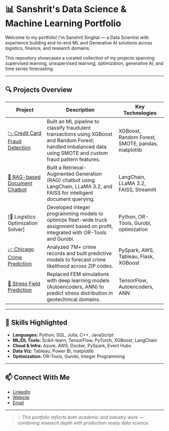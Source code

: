 # 📊 Sanshrit's Data Science & Machine Learning Portfolio

Welcome to my portfolio! I'm Sanshrit Singhai — a Data Scientist with experience building end-to-end ML and Generative AI solutions across logistics, finance, and research domains.

This repository showcases a curated collection of my projects spanning supervised learning, unsupervised learning, optimization, generative AI, and time series forecasting.

---

## 🔍 Projects Overview

| Project | Description | Key Technologies |
|--------|-------------|------------------|
| [📉 Credit Card Fraud Detection](https://github.com/ssinghai6/Fraud_transactions) | Built an ML pipeline to classify fraudulent transactions using XGBoost and Random Forest; handled imbalanced data using SMOTE and custom fraud pattern features. | XGBoost, Random Forest, SMOTE, pandas, matplotlib |
| [🧠 RAG-based Document Chatbot](https://github.com/ssinghai6/DocBot) | Built a Retrieval-Augmented Generation (RAG) chatbot using LangChain, LLaMA 3.2, and FAISS for intelligent document querying. | LangChain, LLaMA 3.2, FAISS, Streamlit |
| [🚛 Logistics Optimization Solver] | Developed integer programming models to optimize fleet-wide truck assignment based on profit, integrated with OR-Tools and Gurobi. | Python, OR-Tools, Gurobi, optimization |
| [📈 Chicago Crime Prediction](https://github.com/ssinghai6/Chicago-Crime-Analysis) | Analyzed 7M+ crime records and built predictive models to forecast crime likelihood across ZIP codes. | PySpark, AWS, Tableau, Flask, XGBoost |
| [🔬 Stress Field Prediction](https://github.com/ssinghai6/StressFieldPrediction) | Replaced FEM simulations with deep learning models (Autoencoders, ANN) to predict stress distribution in geotechnical domains. | TensorFlow, Autoencoders, ANN |

---

## 🧠 Skills Highlighted

- **Languages:** Python, SQL, Julia, C++, JavaScript  
- **ML/DL Tools:** Scikit-learn, TensorFlow, PyTorch, XGBoost, LangChain  
- **Cloud & Infra:** Azure, AWS, Docker, PySpark, Event Hubs  
- **Data Viz:** Tableau, Power BI, matplotlib  
- **Optimization:** OR-Tools, Gurobi, Integer Programming  

---

## 📫 Connect With Me

- [LinkedIn](https://www.linkedin.com/in/singhai-sanshrit/)  
- [Website](https://sanshrit-singhai.vercel.app/)  
- [Email](mailto:singhai.sanshrit@live.com)

---

> 💡 *This portfolio reflects both academic and industry work — combining research depth with production-ready data science.*  